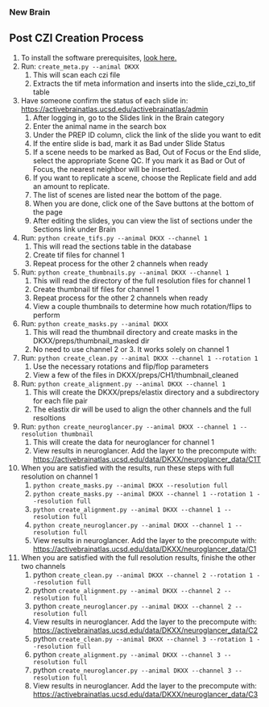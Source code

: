 ### New Brain
## Post CZI Creation Process
1. To install the software prerequisites, [look here.](README.md)
1. Run: `create_meta.py --animal DKXX`
    1. This will scan each czi file
    2. Extracts the tif meta information and inserts into the slide_czi_to_tif table
1. Have someone confirm the status of each slide in: https://activebrainatlas.ucsd.edu/activebrainatlas/admin
    1. After logging in, go to the Slides link in the Brain category
    1. Enter the animal name in the search box
    1. Under the PREP ID column, click the link of the slide you want to edit
    1. If the entire slide is bad, mark it as Bad under Slide Status
    1. If a scene needs to be marked as Bad, Out of Focus or the End slide, select the appropriate Scene QC. 
    If you mark it as Bad or Out of Focus, the nearest neighbor will be inserted.
    1. If you want to replicate a scene, choose the Replicate field and add an amount to replicate.
    1. The list of scenes are listed near the bottom of the page. 
    1. When you are done, click one of the Save buttons at the bottom of the page
    1. After editing the slides, you can view the list of sections under the Sections link under Brain
1. Run: `python create_tifs.py --animal DKXX --channel 1` 
    1. This will read the sections table in the database
    1. Create tif files for channel 1
    1. Repeat process for the other 2 channels when ready
1. Run: `python create_thumbnails.py --animal DKXX --channel 1` 
    1. This will read the directory of the full resolution files for channel 1
    1. Create thumbnail tif files for channel 1
    1. Repeat process for the other 2 channels when ready
    1. View a couple thumbnails to determine how much rotation/flips to perform
1. Run: `python create_masks.py --animal DKXX`
    1. This will read the thumbnail directory and create masks in the DKXX/preps/thumbnail_masked dir
    1. No need to use channel 2 or 3. It works solely on channel 1
1. Run: `python create_clean.py --animal DKXX --channel 1 --rotation 1`
    1. Use the necessary rotations and flip/flop parameters
    1. View a few of the files in DKXX/preps/CH1/thumbnail_cleaned
1. Run: `python create_alignment.py --animal DKXX --channel 1`
    1. This will create the DKXX/preps/elastix directory and a subdirectory for each file pair
    1. The elastix dir will be used to align the other channels and the full resoltions
1. Run: `python create_neuroglancer.py --animal DKXX --channel 1 --resolution thumbnail`
    1. This will create the data for neuroglancer for channel 1
    1. View results in neuroglancer. Add the layer to the precompute with:
        https://activebrainatlas.ucsd.edu/data/DKXX/neuroglancer_data/C1T
1. When you are satisfied with the results, run these steps with full resolution on channel 1
    1. `python create_masks.py --animal DKXX --resolution full`
    1. `python create_masks.py --animal DKXX --channel 1 --rotation 1 --resolution full`
    1. `python create_alignment.py --animal DKXX --channel 1 --resolution full`
    1. `python create_neuroglancer.py --animal DKXX --channel 1 --resolution full`
    1. View results in neuroglancer. Add the layer to the precompute with:
        https://activebrainatlas.ucsd.edu/data/DKXX/neuroglancer_data/C1
1. When you are satisfied with the full resolution results, finishe the other two channels
    1. python `create_clean.py --animal DKXX --channel 2 --rotation 1 --resolution full`
    1. python `create_alignment.py --animal DKXX --channel 2 --resolution full`
    1. python `create_neuroglancer.py --animal DKXX --channel 2 --resolution full`
    1. View results in neuroglancer. Add the layer to the precompute with:
        https://activebrainatlas.ucsd.edu/data/DKXX/neuroglancer_data/C2
    1. python `create_clean.py --animal DKXX --channel 3 --rotation 1 --resolution full`
    1. python `create_alignment.py --animal DKXX --channel 3 --resolution full`
    1. python `create_neuroglancer.py --animal DKXX --channel 3 --resolution full`
    1. View results in neuroglancer. Add the layer to the precompute with:
        https://activebrainatlas.ucsd.edu/data/DKXX/neuroglancer_data/C3
